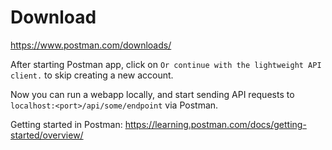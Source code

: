# Download
https://www.postman.com/downloads/

After starting Postman app, click on `Or continue with the lightweight API client.` to skip creating a new account.

Now you can run a webapp locally, and start sending API requests to `localhost:<port>/api/some/endpoint` via Postman.

Getting started in Postman: https://learning.postman.com/docs/getting-started/overview/
